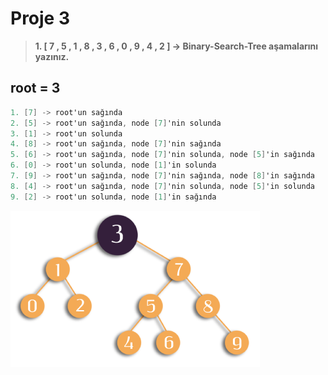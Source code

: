 # Proje 3

 


>**1. [ 7 , 5 , 1 , 8 , 3 , 6 , 0 , 9 , 4 , 2 ] -> Binary-Search-Tree aşamalarını yazınız.**


## root = 3
```cs
1. [7] -> root'un sağında
2. [5] -> root'un sağında, node [7]'nin solunda
3. [1] -> root'un solunda
4. [8] -> root'un sağında, node [7]'nin sağında
5. [6] -> root'un sağında, node [7]'nin solunda, node [5]'in sağında
6. [0] -> root'un solunda, node [1]'in solunda
7. [9] -> root'un sağında, node [7]'nin sağında, node [8]'in sağında
8. [4] -> root'un sağında, node [7]'nin solunda, node [5]'in solunda
9. [2] -> root'un solunda, node [1]'in sağında
```

![Binary Search Tree](binarySearchTree.png)